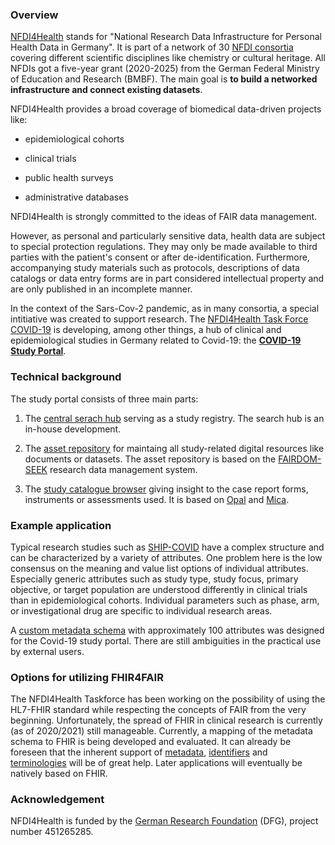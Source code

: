 ### Overview

[NFDI4Health](https://www.nfdi4health.de/en/) stands for "National
Research Data Infrastructure for Personal Health Data in Germany". It is
part of a network of 30 [NFDI
consortia](https://www.nfdi.de/consortia/?lang=en) covering different
scientific disciplines like chemistry or cultural heritage. All NFDIs
got a five-year grant (2020-2025) from the German Federal Ministry of
Education and Research (BMBF). The main goal is **to build a networked
infrastructure and connect existing datasets**.

NFDI4Health provides a broad coverage of biomedical data-driven projects
like:

  - epidemiological cohorts

  - clinical trials

  - public health surveys

  - administrative databases

NFDI4Health is strongly committed to the ideas of FAIR data management. 

However, as personal and particularly sensitive data, health data are
subject to special protection regulations. They may only be made
available to third parties with the patient's consent or after
de-identification. Furthermore, accompanying study materials such as
protocols, descriptions of data catalogs or data entry forms are in part
considered intellectual property and are only published in an incomplete
manner.

In the context of the Sars-Cov-2 pandemic, as in many consortia, a
special intitiative was created to support research. The [NFDI4Health
Task Force COVID-19](https://www.nfdi4health.de/en/task-force-covid-19/)
is developing, among other things, a hub of clinical and epidemiological
studies in Germany related to Covid-19: the [**COVID-19 Study
Portal**](https://covid19.studyhub.nfdi4health.de/).

### Technical background

The study portal consists of three main parts:

1.  The [central serach hub](https://covid19.studyhub.nfdi4health.de/)
    serving as a study registry. The search hub is an in-house
    development.

2.  The [asset repository](https://csh.nfdi4health.de/) for maintaing
    all study-related digital resources like documents or datasets. The
    asset repository is based on the
    [FAIRDOM-<span class="underline">SEEK</span>](https://fair-dom.org/instance.html)
    research data management system.

3.  The [study catalogue
    browser](https://studycataloguebrowser.ship-med.uni-greifswald.de/)
    giving insight to the case report forms, instruments or assessments
    used. It is based on
    [Opal](https://www.obiba.org/pages/products/opal/) and
    [Mica](https://www.obiba.org/pages/products/mica/).

### Example application

Typical research studies such as
[SHIP-COVID](https://covid19.studyhub.nfdi4health.de/resource/20181)
have a complex structure and can be characterized by a variety of
attributes. One problem here is the low consensus on the meaning and
value list options of individual attributes. Especially generic
attributes such as study type, study focus, primary objective, or target
population are understood differently in clinical trials than in
epidemiological cohorts. Individual parameters such as phase, arm, or
investigational drug are specific to individual research areas.

A [custom metadata schema](https://pubmed.ncbi.nlm.nih.gov/34042687/)
with approximately 100 attributes was designed for the Covid-19 study
portal. There are still ambiguities in the practical use by external
users.

### Options for utilizing FHIR4FAIR

The NFDI4Health Taskforce has been working on the possibility of using
the HL7-FHIR standard while respecting the concepts of FAIR from the
very beginning. Unfortunately, the spread of FHIR in clinical research
is currently (as of 2020/2021) still manageable. Currently, a mapping of
the metadata schema to FHIR is being developed and evaluated. It can
already be foreseen that the inherent support of
[metadata](https://confluence.hl7.org/display/SOA/Metadata+and+data),
[identifiers](https://confluence.hl7.org/display/SOA/FHIR+identifiers+and+FAIR+principles+on+IDs)
and
[terminologies](https://build.fhir.org/ig/HL7/fhir-for-fair/terminology.html)
will be of great help. Later applications will eventually be natively
based on FHIR.

### Acknowledgement

NFDI4Health is funded by the [German Research
Foundation](https://www.dfg.de/en/) (DFG), project number 451265285.

